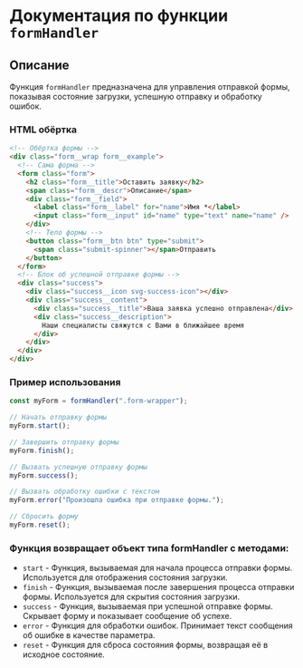 # Документация по функции `formHandler`

## Описание

Функция `formHandler` предназначена для управления отправкой формы, показывая состояние загрузки, успешную отправку и обработку ошибок.

### HTML обёртка

```html
<!-- Обёртка формы -->
<div class="form__wrap form__example">
  <!-- Сама форма -->
  <form class="form">
    <h2 class="form__title">Оставить заявку</h2>
    <span class="form__descr">Описание</span>
    <div class="form__field">
      <label class="form__label" for="name">Имя *</label>
      <input class="form__input" id="name" type="text" name="name" />
    </div>
    <!-- Тело формы -->
    <button class="form__btn btn" type="submit">
      <span class="submit-spinner"></span>Отправить
    </button>
  </form>
  <!-- Блок об успешной отправке формы -->
  <div class="success">
    <div class="success__icon svg-success-icon"></div>
    <div class="success__content">
      <div class="success__title">Ваша заявка успешно отправлена</div>
      <div class="success__description">
        Наши специалисты свяжутся с Вами в ближайшее время
      </div>
    </div>
  </div>
</div>
```

### Пример использования

```javascript
const myForm = formHandler(".form-wrapper");

// Начать отправку формы
myForm.start();

// Завершить отправку формы
myForm.finish();

// Вызвать успешную отправку формы
myForm.success();

// Вызвать обработку ошибки с текстом
myForm.error("Произошла ошибка при отправке формы.");

// Сбросить форму
myForm.reset();
```

### Функция возвращает объект типа formHandler с методами:

- `start` - Функция, вызываемая для начала процесса отправки формы. Используется для отображения состояния загрузки.
- `finish` - Функция, вызываемая после завершения процесса отправки формы. Используется для скрытия состояния загрузки.
- `success` - Функция, вызываемая при успешной отправке формы. Скрывает форму и показывает сообщение об успехе.
- `error` - Функция для обработки ошибок. Принимает текст сообщения об ошибке в качестве параметра.
- `reset` - Функция для сброса состояния формы, возвращая её в исходное состояние.
